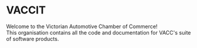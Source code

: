 # VACCIT

Welcome to the Victorian Automotive Chamber of Commerce!  
This organisation contains all the code and documentation for VACC's suite of software products.
